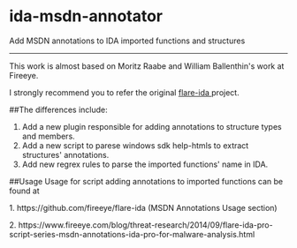 # ida-msdn-annotator
Add MSDN annotations to IDA imported functions and structures

---------------------------------------------------------------------------------------------------------------------

This work is almost based on Moritz Raabe and William Ballenthin's work at Fireeye.

I strongly recommend you to refer the original <a href="https://github.com/fireeye/flare-ida"> flare-ida </a> project.

##The differences include:
1. Add a new plugin responsible for adding annotations to structure types and members.
2. Add a new script to parese windows sdk help-htmls to extract structures' annotations.
3. Add new regrex rules to parse the imported functions' name in IDA.

##Usage
Usage for script adding annotations to imported functions can be found at
<p>1. https://github.com/fireeye/flare-ida (MSDN Annotations Usage section)</p>
<p>2. https://www.fireeye.com/blog/threat-research/2014/09/flare-ida-pro-script-series-msdn-annotations-ida-pro-for-malware-analysis.html</p>

